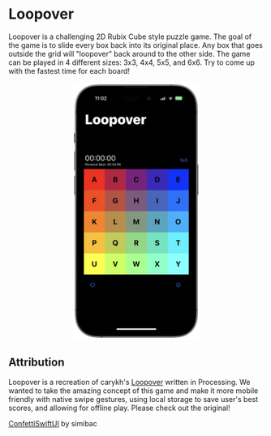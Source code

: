 # Loopover

Loopover is a challenging 2D Rubix Cube style puzzle game. The goal of the game is to slide every box back into its original place. Any box that goes outside the grid will "loopover" back around to the other side. The game can be played in 4 different sizes: 3x3, 4x4, 5x5, and 6x6. Try to come up with the fastest time for each board!
<p align="center">
  <img src="images/iphonedark2.png" width=250>
</p>

<!-- <div style="display: flex; align-items: center; justify-content: center ; width: 1000px">
  <img src="images/iphonedark2.png" width=250>
  <img src="images/iphonelight.png" width=250>
  <img src="images/iphonedark.png" width=250> -->
</div>

## Attribution
Loopover is a recreation of carykh's [Loopover](https://openprocessing.org/sketch/580366/) written in Processing. We wanted to take the amazing concept of this game and make it more mobile friendly with native swipe gestures, using local storage to save user's best scores, and allowing for offline play. Please check out the original!

[ConfettiSwiftUI](https://github.com/simibac/ConfettiSwiftUI) by simibac


